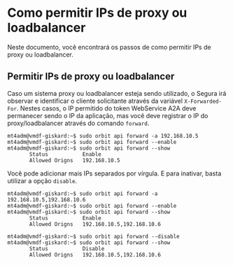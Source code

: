 # Como permitir IPs de proxy ou loadbalancer

Neste documento, você encontrará os passos de como permitir IPs de proxy ou loadbalancer. 

## **Permitir IPs de proxy ou loadbalancer**

Caso um sistema proxy ou loadbalancer esteja sendo utilizado, o Segura irá observar e identificar o cliente solicitante através da variável `X-Forwarded-For`. Nestes casos, o IP permitido do token WebService A2A deve permanecer sendo o IP da aplicação, mas você deve registrar o IP do proxy/loadbalancer através do comando `forward`.

```Text
mt4adm@vmdf-giskard:~$ sudo orbit api forward -a 192.168.10.5
mt4adm@vmdf-giskard:~$ sudo orbit api forward --enable
mt4adm@vmdf-giskard:~$ sudo orbit api forward --show
       Status           Enable
       Allowed Origns   192.168.10.5
```

Você pode adicionar mais IPs separados por vírgula. E para inativar, basta utilizar a opção `disable`.


```Text
mt4adm@vmdf-giskard:~$ sudo orbit api forward -a 192.168.10.5,192.168.10.6
mt4adm@vmdf-giskard:~$ sudo orbit api forward --enable
mt4adm@vmdf-giskard:~$ sudo orbit api forward --show
       Status           Enable
       Allowed Origns   192.168.10.5,192.168.10.6

mt4adm@vmdf-giskard:~$ sudo orbit api forward --disable
mt4adm@vmdf-giskard:~$ sudo orbit api forward --show
       Status           Disable
       Allowed Origns   192.168.10.5,192.168.10.6
```

